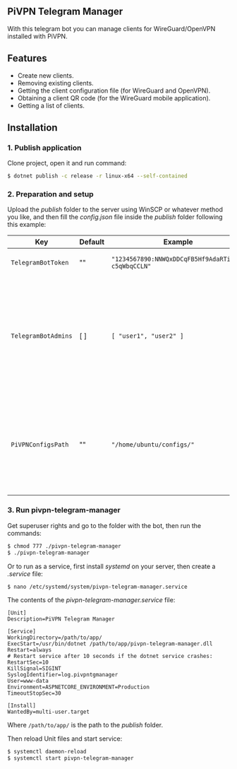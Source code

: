 ## PiVPN Telegram Manager
With this telegram bot you can manage clients for WireGuard/OpenVPN installed with PiVPN.

## Features
* Create new clients.
* Removing existing clients.
* Getting the client configuration file (for WireGuard and OpenVPN).
* Obtaining a client QR code (for the WireGuard mobile application).
* Getting a list of clients.

## Installation

### 1. Publish application 

Clone project, open it and run command: 

```bash
$ dotnet publish -c release -r linux-x64 --self-contained
```

### 2. Preparation and setup

Upload the *publish* folder to the server using WinSCP or whatever method you like, and then fill the *config.json* file inside the *publish* folder following this example:

| Key | Default | Example | Description |
| - | - | - | - |
| `TelegramBotToken` | "" | `"1234567890:NNWQxDDCqFB5Hf9AdaRTiA12-c5qWbqCCLN"` | Telegram bot authentication token. |
| `TelegramBotAdmins` | [ ] | `[ "user1", "user2" ]` | Names of users who can use the bot. **Attention**: It is strongly recommended to specify users, if left empty, then any user can manage the bot! |
| `PiVPNConfigsPath` | "" | `"/home/ubuntu/configs/"` | The path where the client configuration files are located. Must contain "configs" for WireGuard and "ovpns" for OpenVPN. |

### 3. Run pivpn-telegram-manager

Get superuser rights and go to the folder with the bot, then run the commands:

```bash
$ chmod 777 ./pivpn-telegram-manager
$ ./pivpn-telegram-manager
```

Or to run as a service, first install *systemd* on your server, then create a *.service* file:

```bash
$ nano /etc/systemd/system/pivpn-telegram-manager.service
```

The contents of the *pivpn-telegram-manager.service* file:

```
[Unit]
Description=PiVPN Telegram Manager

[Service]
WorkingDirectory=/path/to/app/
ExecStart=/usr/bin/dotnet /path/to/app/pivpn-telegram-manager.dll
Restart=always
# Restart service after 10 seconds if the dotnet service crashes:
RestartSec=10
KillSignal=SIGINT
SyslogIdentifier=log.pivpntgmanager
User=www-data
Environment=ASPNETCORE_ENVIRONMENT=Production
TimeoutStopSec=30

[Install]
WantedBy=multi-user.target
```

Where `/path/to/app/` is the path to the *publish* folder.

Then reload Unit files and start service:

```bash
$ systemctl daemon-reload
$ systemctl start pivpn-telegram-manager
```
